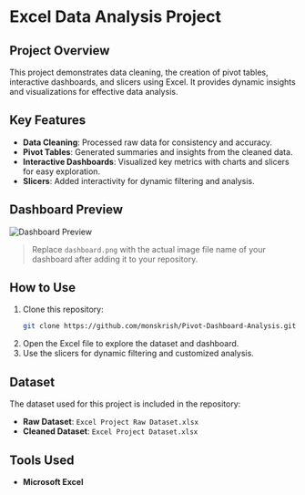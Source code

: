 # Excel Data Analysis Project 

## Project Overview  
This project demonstrates data cleaning, the creation of pivot tables, interactive dashboards, and slicers using Excel. It provides dynamic insights and visualizations for effective data analysis.  

## Key Features  
- **Data Cleaning**: Processed raw data for consistency and accuracy.  
- **Pivot Tables**: Generated summaries and insights from the cleaned data.  
- **Interactive Dashboards**: Visualized key metrics with charts and slicers for easy exploration.  
- **Slicers**: Added interactivity for dynamic filtering and analysis.  

## Dashboard Preview  
![Dashboard Preview](dashboard.png)  

> Replace `dashboard.png` with the actual image file name of your dashboard after adding it to your repository.  

## How to Use  
1. Clone this repository:  
   ```bash  
   git clone https://github.com/monskrish/Pivot-Dashboard-Analysis.git  
   ```  
2. Open the Excel file to explore the dataset and dashboard.  
3. Use the slicers for dynamic filtering and customized analysis.  

## Dataset  
The dataset used for this project is included in the repository:  
- **Raw Dataset**: `Excel Project Raw Dataset.xlsx`  
- **Cleaned Dataset**: `Excel Project Dataset.xlsx`  

## Tools Used  
- **Microsoft Excel**  

